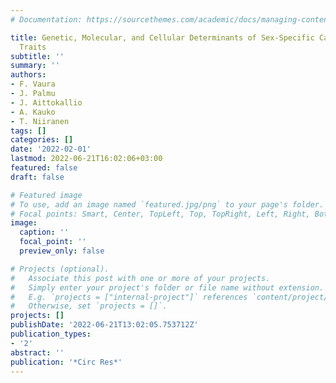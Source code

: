 ```yaml
---
# Documentation: https://sourcethemes.com/academic/docs/managing-content/

title: Genetic, Molecular, and Cellular Determinants of Sex-Specific Cardiovascular
  Traits
subtitle: ''
summary: ''
authors:
- F. Vaura
- J. Palmu
- J. Aittokallio
- A. Kauko
- T. Niiranen
tags: []
categories: []
date: '2022-02-01'
lastmod: 2022-06-21T16:02:06+03:00
featured: false
draft: false

# Featured image
# To use, add an image named `featured.jpg/png` to your page's folder.
# Focal points: Smart, Center, TopLeft, Top, TopRight, Left, Right, BottomLeft, Bottom, BottomRight.
image:
  caption: ''
  focal_point: ''
  preview_only: false

# Projects (optional).
#   Associate this post with one or more of your projects.
#   Simply enter your project's folder or file name without extension.
#   E.g. `projects = ["internal-project"]` references `content/project/deep-learning/index.md`.
#   Otherwise, set `projects = []`.
projects: []
publishDate: '2022-06-21T13:02:05.753712Z'
publication_types:
- '2'
abstract: ''
publication: '*Circ Res*'
---
```


